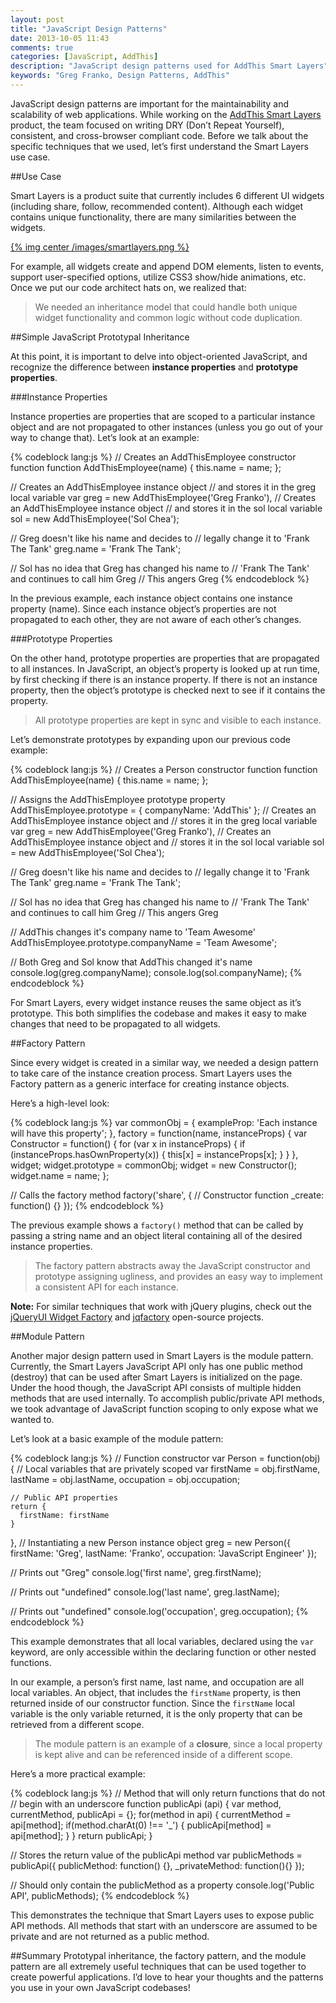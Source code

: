 ```yaml
---
layout: post
title: "JavaScript Design Patterns"
date: 2013-10-05 11:43
comments: true
categories: [JavaScript, AddThis]
description: "JavaScript design patterns used for AddThis Smart Layers"
keywords: "Greg Franko, Design Patterns, AddThis"
---
```


JavaScript design patterns are important for the maintainability and scalability of web applications. While working on the <a href="http://addthis.com/get/smart-layers" target="_blank">AddThis Smart Layers</a> product, the team focused on writing DRY (Don’t Repeat Yourself), consistent, and cross-browser compliant code. Before we talk about the specific techniques that we used, let’s first understand the Smart Layers use case.

<!-- more -->

##Use Case

Smart Layers is a product suite that currently includes 6 different UI widgets (including share, follow, recommended content). Although each widget contains unique functionality, there are many similarities between the widgets.

<a href="http://www.addthis.com/blog/2013/10/03/javascript-design-patterns-used-in-smart-layers/" target="_blank" title="JavaScript Design Patterns">{% img center /images/smartlayers.png %}</a>

For example, all widgets create and append DOM elements, listen to events, support user-specified options, utilize CSS3 show/hide animations, etc. Once we put our code architect hats on, we realized that:

>We needed an inheritance model that could handle both unique widget functionality and common logic without code duplication.

##Simple JavaScript Prototypal Inheritance

At this point, it is important to delve into object-oriented JavaScript, and recognize the difference between **instance properties** and **prototype properties**.

###Instance Properties

Instance properties are properties that are scoped to a particular instance object and are not propagated to other instances (unless you go out of your way to change that). Let’s look at an example:

{% codeblock lang:js %}
  // Creates an AddThisEmployee constructor function
  function AddThisEmployee(name) {
    this.name = name;
  };

  // Creates an AddThisEmployee instance object
  // and stores it in the greg local variable
  var greg = new AddThisEmployee('Greg Franko'),
    // Creates an AddThisEmployee instance object
    // and stores it in the sol local variable
    sol = new AddThisEmployee('Sol Chea');

  // Greg doesn't like his name and decides to
  // legally change it to 'Frank The Tank'
  greg.name = 'Frank The Tank';

  // Sol has no idea that Greg has changed his name to
  // 'Frank The Tank' and continues to call him Greg
  // This angers Greg
{% endcodeblock %}

In the previous example, each instance object contains one instance property (name). Since each instance object’s properties are not propagated to each other, they are not aware of each other’s changes.

###Prototype Properties

On the other hand, prototype properties are properties that are propagated to all instances. In JavaScript, an object’s property is looked up at run time, by first checking if there is an instance property. If there is not an instance property, then the object’s prototype is checked next to see if it contains the property.

> All prototype properties are kept in sync and visible to each instance.

Let’s demonstrate prototypes by expanding upon our previous code example:

{% codeblock lang:js %}
  // Creates a Person constructor function
  function AddThisEmployee(name) {
    this.name = name;
  };

  // Assigns the AddThisEmployee prototype property
  AddThisEmployee.prototype = {
    companyName: 'AddThis'
  };
  // Creates an AddThisEmployee instance object and
  // stores it in the greg local variable
  var greg = new AddThisEmployee('Greg Franko'),
    // Creates an AddThisEmployee instance object and
    // stores it in the sol local variable
    sol = new AddThisEmployee('Sol Chea');

  // Greg doesn't like his name and decides to
  // legally change it to 'Frank The Tank'
  greg.name = 'Frank The Tank';

  // Sol has no idea that Greg has changed his name to
  // 'Frank The Tank' and continues to call him Greg
  // This angers Greg

  // AddThis changes it's company name to 'Team Awesome'
  AddThisEmployee.prototype.companyName = 'Team Awesome';

  // Both Greg and Sol know that AddThis changed it's name
  console.log(greg.companyName);
  console.log(sol.companyName);
{% endcodeblock %}

For Smart Layers, every widget instance reuses the same object as it’s prototype. This both simplifies the codebase and makes it easy to make changes that need to be propagated to all widgets.

##Factory Pattern

Since every widget is created in a similar way, we needed a design pattern to take care of the instance creation process. Smart Layers uses the Factory pattern as a generic interface for creating instance objects.

Here’s a high-level look:

{% codeblock lang:js %}
  var commonObj = {
    exampleProp: 'Each instance will have this property';
  },
    factory = function(name, instanceProps) {
      var Constructor = function() {
        for (var x in instanceProps) {
          if (instanceProps.hasOwnProperty(x)) {
            this[x] = instanceProps[x];
          }
        }
      },
        widget;
      widget.prototype = commonObj;
      widget = new Constructor();
      widget.name = name;
    };

  // Calls the factory method
  factory('share', {
    // Constructor function
    _create: function() {}
  });
{% endcodeblock %}

The previous example shows a `factory()` method that can be called by passing a string name and an object literal containing all of the desired instance properties.

> The factory pattern abstracts away the JavaScript constructor and prototype assigning ugliness, and provides an easy way to implement a consistent API for each instance.

**Note:** For similar techniques that work with jQuery plugins, check out the <a href="http://api.jqueryui.com/jQuery.widget/" target="_blank">jQueryUI Widget Factory</a> and <a href="https://github.com/gfranko/jqfactory" target="_blank">jqfactory</a> open-source projects.

##Module Pattern

Another major design pattern used in Smart Layers is the module pattern. Currently, the Smart Layers JavaScript API only has one public method (destroy) that can be used after Smart Layers is initialized on the page. Under the hood though, the JavaScript API consists of multiple hidden methods that are used internally. To accomplish public/private API methods, we took advantage of JavaScript function scoping to only expose what we wanted to.

Let’s look at a basic example of the module pattern:

{% codeblock lang:js %}
  // Function constructor
  var Person = function(obj) {
    // Local variables that are privately scoped
    var firstName = obj.firstName,
      lastName = obj.lastName,
      occupation = obj.occupation;

    // Public API properties
    return {
      firstName: firstName
    }
  },
  // Instantiating a new Person instance object
  greg = new Person({
    firstName: 'Greg',
    lastName: 'Franko',
    occupation: 'JavaScript Engineer'
  });

  // Prints out "Greg"
  console.log('first name', greg.firstName);

  // Prints out "undefined"
  console.log('last name', greg.lastName);

  // Prints out "undefined"
  console.log('occupation', greg.occupation);
{% endcodeblock %}

This example demonstrates that all local variables, declared using the `var` keyword, are only accessible within the declaring function or other nested functions.

In our example, a person’s first name, last name, and occupation are all local variables. An object, that includes the `firstName` property, is then returned inside of our constructor function.  Since the `firstName` local variable is the only variable returned, it is the only property that can be retrieved from a different scope.

> The module pattern is an example of a **closure**, since a local property is kept alive and can be referenced inside of a different scope.

Here’s a more practical example:

{% codeblock lang:js %}
  // Method that will only return functions that do not
  // begin with an underscore
  function publicApi (api) {
    var method,
      currentMethod,
      publicApi = {};
    for(method in api) {
      currentMethod = api[method];
      if(method.charAt(0) !== '_') {
        publicApi[method] = api[method];
      }
    }
    return publicApi;
  }

  // Stores the return value of the publicApi method
  var publicMethods = publicApi({
    publicMethod: function() {},
    _privateMethod: function(){}
  });

  // Should only contain the publicMethod as a property
  console.log('Public API', publicMethods);
{% endcodeblock %}

This demonstrates the technique that Smart Layers uses to expose public API methods. All methods that start with an underscore are assumed to be private and are not returned as a public method.

##Summary
Prototypal inheritance, the factory pattern, and the module pattern are all extremely useful techniques that can be used together to create powerful applications. I’d love to hear your thoughts and the patterns you use in your own JavaScript codebases!